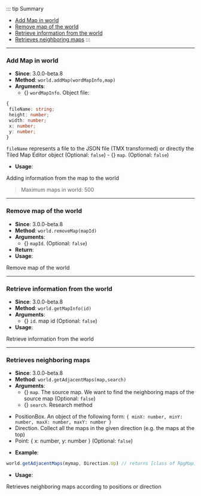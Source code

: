 ::: tip Summary
- [Add Map in world](#add-map-in-world)
- [Remove map of the world](#remove-map-of-the-world)
- [Retrieve information from the world](#retrieve-information-from-the-world)
- [Retrieves neighboring maps](#retrieves-neighboring-maps)
:::
---
### Add Map in world
- **Since**: 3.0.0-beta.8
- **Method**: `world.addMap(wordMapInfo,map)`
- **Arguments**:
    - {<Type type='object' />} `wordMapInfo`. Object file:
```ts
{
 fileName: string;
 height: number;
 width: number;
 x: number;
 y: number;
}
 ```
 `fileName` represents a file to the JSON file (TMX transformed) or directly the Tiled Map Editor object
 (Optional: `false`)
    - {<Type type='class of <a href="/classes/map.html">RpgMap</a>' />} `map`.  (Optional: `false`) 
- **Usage**:


Adding information from the map to the world

> Maximum maps in world: 500


---
### Remove map of the world
- **Since**: 3.0.0-beta.8
- **Method**: `world.removeMap(mapId)`
- **Arguments**:
    - {<Type type='string' />} `mapId`.  (Optional: `false`)
- **Return**: <Type type='boolean' />   
- **Usage**:


Remove map of the world

---
### Retrieve information from the world
- **Since**: 3.0.0-beta.8
- **Method**: `world.getMapInfo(id)`
- **Arguments**:
    - {<Type type='string' />} `id`. map id (Optional: `false`) 
- **Usage**:


Retrieve information from the world


---
### Retrieves neighboring maps
- **Since**: 3.0.0-beta.8
- **Method**: `world.getAdjacentMaps(map,search)`
- **Arguments**:
    - {<Type type=' <a href="/classes/map.html">RpgMap</a>' />} `map`. The source map. We want to find the neighboring maps of the source map (Optional: `false`)
    - {<Type type=' PositionBox | Direction | { x: number, y: number } ' />} `search`. Research method
 * PositionBox. An object of the following form:
 `{ minX: number, minY: number, maxX: number, maxY: number }`
 * Direction. Collect all the maps in the given direction (e.g. the maps at the top)
 * Point: { x: number, y: number } (Optional: `false`)
- **Example**: 
```ts
world.getAdjacentMaps(mymap, Direction.Up) // returns [class of RpgMap]
``` 
- **Usage**:


Retrieves neighboring maps according to positions or direction

